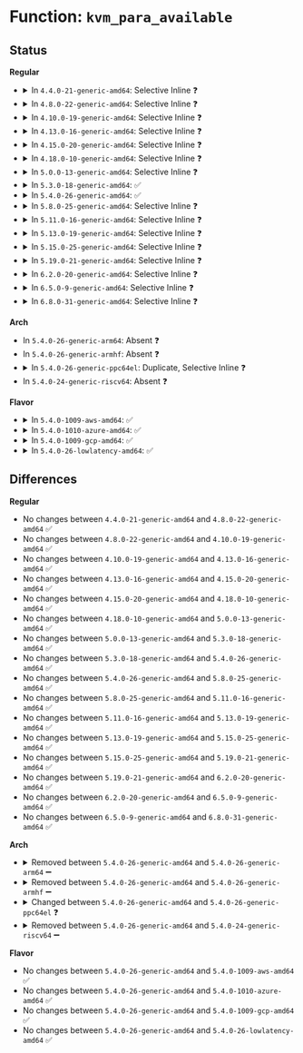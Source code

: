 # Function: <code>kvm_para_available</code>

## Status
<b>Regular</b>
<ul>
<li>
<details>
<summary>In <code>4.4.0-21-generic-amd64</code>: Selective Inline ❓</summary>

```c
bool kvm_para_available()
```

```json
{
  "name": "kvm_para_available",
  "collision_type": "Unique Global",
  "inline_type": "Selective",
  "funcs": [
    {
      "addr": 18446744071579254144,
      "name": "kvm_para_available",
      "external": true,
      "loc": "arch/x86/kernel/kvm.c:540",
      "file": "arch/x86/kernel/kvm.c",
      "inline": "not declared, inlined",
      "caller_inline": [
        "arch/x86/kernel/kvm.c:kvm_guest_init"
      ],
      "caller_func": [
        "arch/x86/kernel/kvmclock.c:kvmclock_init"
      ]
    }
  ],
  "symbols": [
    {
      "addr": 18446744071579254144,
      "name": "kvm_para_available",
      "section": ".text",
      "bind": "STB_GLOBAL",
      "size": 44
    }
  ]
}
```
</details>
</li>
<li>
<details>
<summary>In <code>4.8.0-22-generic-amd64</code>: Selective Inline ❓</summary>

```c
bool kvm_para_available()
```

```json
{
  "name": "kvm_para_available",
  "collision_type": "Unique Global",
  "inline_type": "Selective",
  "funcs": [
    {
      "addr": 18446744071595216237,
      "name": "kvm_para_available",
      "external": true,
      "loc": "arch/x86/kernel/kvm.c:531",
      "file": "arch/x86/kernel/kvm.c",
      "inline": "not declared, inlined",
      "caller_inline": [
        "arch/x86/kernel/kvm.c:kvm_guest_init"
      ],
      "caller_func": [
        "arch/x86/kernel/kvmclock.c:kvmclock_init"
      ]
    }
  ],
  "symbols": [
    {
      "addr": 18446744071579253152,
      "name": "kvm_para_available",
      "section": ".text",
      "bind": "STB_GLOBAL",
      "size": 44
    }
  ]
}
```
</details>
</li>
<li>
<details>
<summary>In <code>4.10.0-19-generic-amd64</code>: Selective Inline ❓</summary>

```c
bool kvm_para_available()
```

```json
{
  "name": "kvm_para_available",
  "collision_type": "Unique Global",
  "inline_type": "Selective",
  "funcs": [
    {
      "addr": 18446744071595459264,
      "name": "kvm_para_available",
      "external": true,
      "loc": "arch/x86/kernel/kvm.c:517",
      "file": "arch/x86/kernel/kvm.c",
      "inline": "not declared, inlined",
      "caller_inline": [
        "arch/x86/kernel/kvm.c:kvm_guest_init"
      ],
      "caller_func": [
        "arch/x86/kernel/kvmclock.c:kvmclock_init"
      ]
    }
  ],
  "symbols": [
    {
      "addr": 18446744071579266640,
      "name": "kvm_para_available",
      "section": ".text",
      "bind": "STB_GLOBAL",
      "size": 44
    }
  ]
}
```
</details>
</li>
<li>
<details>
<summary>In <code>4.13.0-16-generic-amd64</code>: Selective Inline ❓</summary>

```c
bool kvm_para_available()
```

```json
{
  "name": "kvm_para_available",
  "collision_type": "Unique Global",
  "inline_type": "Selective",
  "funcs": [
    {
      "addr": 18446744071596380427,
      "name": "kvm_para_available",
      "external": true,
      "loc": "arch/x86/kernel/kvm.c:524",
      "file": "arch/x86/kernel/kvm.c",
      "inline": "not declared, inlined",
      "caller_inline": [
        "arch/x86/kernel/kvm.c:kvm_guest_init"
      ],
      "caller_func": [
        "arch/x86/kernel/kvmclock.c:kvmclock_init"
      ]
    }
  ],
  "symbols": [
    {
      "addr": 18446744071579263264,
      "name": "kvm_para_available",
      "section": ".text",
      "bind": "STB_GLOBAL",
      "size": 44
    }
  ]
}
```
</details>
</li>
<li>
<details>
<summary>In <code>4.15.0-20-generic-amd64</code>: Selective Inline ❓</summary>

```c
bool kvm_para_available()
```

```json
{
  "name": "kvm_para_available",
  "collision_type": "Unique Global",
  "inline_type": "Selective",
  "funcs": [
    {
      "addr": 18446744071579279792,
      "name": "kvm_para_available",
      "external": true,
      "loc": "arch/x86/kernel/kvm.c:565",
      "file": "arch/x86/kernel/kvm.c",
      "inline": "not declared, inlined",
      "caller_inline": [],
      "caller_func": [
        "arch/x86/kernel/kvmclock.c:kvmclock_init"
      ]
    }
  ],
  "symbols": [
    {
      "addr": 18446744071579279792,
      "name": "kvm_para_available",
      "section": ".text",
      "bind": "STB_GLOBAL",
      "size": 44
    }
  ]
}
```
</details>
</li>
<li>
<details>
<summary>In <code>4.18.0-10-generic-amd64</code>: Selective Inline ❓</summary>

```c
bool kvm_para_available()
```

```json
{
  "name": "kvm_para_available",
  "collision_type": "Unique Global",
  "inline_type": "Selective",
  "funcs": [
    {
      "addr": 18446744071602870347,
      "name": "kvm_para_available",
      "external": true,
      "loc": "arch/x86/kernel/kvm.c:606",
      "file": "arch/x86/kernel/kvm.c",
      "inline": "not declared, inlined",
      "caller_inline": [
        "arch/x86/kernel/kvm.c:kvm_guest_init",
        "arch/x86/kernel/kvm.c:kvm_spinlock_init"
      ],
      "caller_func": [
        "arch/x86/kernel/kvmclock.c:kvmclock_init"
      ]
    }
  ],
  "symbols": [
    {
      "addr": 18446744071579290800,
      "name": "kvm_para_available",
      "section": ".text",
      "bind": "STB_GLOBAL",
      "size": 44
    }
  ]
}
```
</details>
</li>
<li>
<details>
<summary>In <code>5.0.0-13-generic-amd64</code>: Selective Inline ❓</summary>

```c
bool kvm_para_available()
```

```json
{
  "name": "kvm_para_available",
  "collision_type": "Unique Global",
  "inline_type": "Selective",
  "funcs": [
    {
      "addr": 18446744071604667545,
      "name": "kvm_para_available",
      "external": true,
      "loc": "arch/x86/kernel/kvm.c:691",
      "file": "arch/x86/kernel/kvm.c",
      "inline": "not declared, inlined",
      "caller_inline": [
        "arch/x86/kernel/kvm.c:kvm_guest_init",
        "arch/x86/kernel/kvm.c:kvm_spinlock_init"
      ],
      "caller_func": [
        "arch/x86/kernel/kvmclock.c:kvmclock_init"
      ]
    }
  ],
  "symbols": [
    {
      "addr": 18446744071579315648,
      "name": "kvm_para_available",
      "section": ".text",
      "bind": "STB_GLOBAL",
      "size": 44
    }
  ]
}
```
</details>
</li>
<li>
<details>
<summary>In <code>5.3.0-18-generic-amd64</code>: ✅</summary>

```c
bool kvm_para_available()
```

```json
{
  "name": "kvm_para_available",
  "collision_type": "Unique Global",
  "inline_type": "No",
  "funcs": [
    {
      "addr": 18446744071579330288,
      "name": "kvm_para_available",
      "external": true,
      "loc": "arch/x86/kernel/kvm.c:693",
      "file": "arch/x86/kernel/kvm.c",
      "inline": "seen, unknown",
      "caller_inline": [],
      "caller_func": [
        "arch/x86/kernel/kvmclock.c:kvmclock_init"
      ]
    }
  ],
  "symbols": [
    {
      "addr": 18446744071579330288,
      "name": "kvm_para_available",
      "section": ".text",
      "bind": "STB_GLOBAL",
      "size": 44
    }
  ]
}
```
</details>
</li>
<li>
<details>
<summary>In <code>5.4.0-26-generic-amd64</code>: ✅</summary>

```c
bool kvm_para_available()
```

```json
{
  "name": "kvm_para_available",
  "collision_type": "Unique Global",
  "inline_type": "No",
  "funcs": [
    {
      "addr": 18446744071579334400,
      "name": "kvm_para_available",
      "external": true,
      "loc": "arch/x86/kernel/kvm.c:681",
      "file": "arch/x86/kernel/kvm.c",
      "inline": "seen, unknown",
      "caller_inline": [],
      "caller_func": [
        "arch/x86/kernel/kvmclock.c:kvmclock_init",
        "drivers/cpuidle/governors/haltpoll.c:init_haltpoll"
      ]
    }
  ],
  "symbols": [
    {
      "addr": 18446744071579334400,
      "name": "kvm_para_available",
      "section": ".text",
      "bind": "STB_GLOBAL",
      "size": 44
    }
  ]
}
```
</details>
</li>
<li>
<details>
<summary>In <code>5.8.0-25-generic-amd64</code>: Selective Inline ❓</summary>

```c
bool kvm_para_available()
```

```json
{
  "name": "kvm_para_available",
  "collision_type": "Unique Global",
  "inline_type": "Selective",
  "funcs": [
    {
      "addr": 18446744071609135049,
      "name": "kvm_para_available",
      "external": true,
      "loc": "arch/x86/kernel/kvm.c:696",
      "file": "arch/x86/kernel/kvm.c",
      "inline": "not declared, inlined",
      "caller_inline": [
        "arch/x86/kernel/kvm.c:kvm_alloc_cpumask"
      ],
      "caller_func": [
        "arch/x86/kernel/kvmclock.c:kvmclock_init",
        "drivers/cpuidle/governors/haltpoll.c:init_haltpoll"
      ]
    }
  ],
  "symbols": [
    {
      "addr": 18446744071579363936,
      "name": "kvm_para_available",
      "section": ".text",
      "bind": "STB_GLOBAL",
      "size": 44
    }
  ]
}
```
</details>
</li>
<li>
<details>
<summary>In <code>5.11.0-16-generic-amd64</code>: Selective Inline ❓</summary>

```c
bool kvm_para_available()
```

```json
{
  "name": "kvm_para_available",
  "collision_type": "Unique Global",
  "inline_type": "Selective",
  "funcs": [
    {
      "addr": 18446744071612203707,
      "name": "kvm_para_available",
      "external": true,
      "loc": "arch/x86/kernel/kvm.c:713",
      "file": "arch/x86/kernel/kvm.c",
      "inline": "not declared, inlined",
      "caller_inline": [
        "arch/x86/kernel/kvm.c:kvm_alloc_cpumask"
      ],
      "caller_func": [
        "arch/x86/kernel/kvmclock.c:kvmclock_init",
        "drivers/cpuidle/governors/haltpoll.c:init_haltpoll"
      ]
    }
  ],
  "symbols": [
    {
      "addr": 18446744071579362960,
      "name": "kvm_para_available",
      "section": ".text",
      "bind": "STB_GLOBAL",
      "size": 44
    }
  ]
}
```
</details>
</li>
<li>
<details>
<summary>In <code>5.13.0-19-generic-amd64</code>: Selective Inline ❓</summary>

```c
bool kvm_para_available()
```

```json
{
  "name": "kvm_para_available",
  "collision_type": "Unique Global",
  "inline_type": "Selective",
  "funcs": [
    {
      "addr": 18446744071614344398,
      "name": "kvm_para_available",
      "external": true,
      "loc": "arch/x86/kernel/kvm.c:773",
      "file": "arch/x86/kernel/kvm.c",
      "inline": "not declared, inlined",
      "caller_inline": [
        "arch/x86/kernel/kvm.c:kvm_alloc_cpumask"
      ],
      "caller_func": [
        "arch/x86/kernel/kvmclock.c:kvmclock_init",
        "drivers/cpuidle/governors/haltpoll.c:init_haltpoll"
      ]
    }
  ],
  "symbols": [
    {
      "addr": 18446744071579367168,
      "name": "kvm_para_available",
      "section": ".text",
      "bind": "STB_GLOBAL",
      "size": 44
    }
  ]
}
```
</details>
</li>
<li>
<details>
<summary>In <code>5.15.0-25-generic-amd64</code>: Selective Inline ❓</summary>

```c
bool kvm_para_available()
```

```json
{
  "name": "kvm_para_available",
  "collision_type": "Unique Global",
  "inline_type": "Selective",
  "funcs": [
    {
      "addr": 18446744071615274787,
      "name": "kvm_para_available",
      "external": true,
      "loc": "arch/x86/kernel/kvm.c:776",
      "file": "arch/x86/kernel/kvm.c",
      "inline": "not declared, inlined",
      "caller_inline": [
        "arch/x86/kernel/kvm.c:kvm_alloc_cpumask"
      ],
      "caller_func": [
        "arch/x86/kernel/kvmclock.c:kvmclock_init",
        "drivers/cpuidle/governors/haltpoll.c:init_haltpoll"
      ]
    }
  ],
  "symbols": [
    {
      "addr": 18446744071579428032,
      "name": "kvm_para_available",
      "section": ".text",
      "bind": "STB_GLOBAL",
      "size": 44
    }
  ]
}
```
</details>
</li>
<li>
<details>
<summary>In <code>5.19.0-21-generic-amd64</code>: Selective Inline ❓</summary>

```c
bool kvm_para_available()
```

```json
{
  "name": "kvm_para_available",
  "collision_type": "Unique Global",
  "inline_type": "Selective",
  "funcs": [
    {
      "addr": 18446744071617051338,
      "name": "kvm_para_available",
      "external": true,
      "loc": "arch/x86/kernel/kvm.c:897",
      "file": "arch/x86/kernel/kvm.c",
      "inline": "not declared, inlined",
      "caller_inline": [
        "arch/x86/kernel/kvm.c:kvm_alloc_cpumask"
      ],
      "caller_func": [
        "arch/x86/kernel/kvmclock.c:kvmclock_init",
        "arch/x86/kernel/kvmclock.c:kvm_setup_vsyscall_timeinfo",
        "drivers/cpuidle/governors/haltpoll.c:init_haltpoll"
      ]
    }
  ],
  "symbols": [
    {
      "addr": 18446744071579497264,
      "name": "kvm_para_available",
      "section": ".text",
      "bind": "STB_GLOBAL",
      "size": 52
    }
  ]
}
```
</details>
</li>
<li>
<details>
<summary>In <code>6.2.0-20-generic-amd64</code>: Selective Inline ❓</summary>

```c
bool kvm_para_available()
```

```json
{
  "name": "kvm_para_available",
  "collision_type": "Unique Global",
  "inline_type": "Selective",
  "funcs": [
    {
      "addr": 18446744071627694869,
      "name": "kvm_para_available",
      "external": true,
      "loc": "arch/x86/kernel/kvm.c:890",
      "file": "arch/x86/kernel/kvm.c",
      "inline": "not declared, inlined",
      "caller_inline": [
        "arch/x86/kernel/kvm.c:kvm_alloc_cpumask"
      ],
      "caller_func": [
        "arch/x86/kernel/kvmclock.c:kvmclock_init",
        "arch/x86/kernel/kvmclock.c:kvm_setup_vsyscall_timeinfo",
        "drivers/cpuidle/governors/haltpoll.c:init_haltpoll"
      ]
    }
  ],
  "symbols": [
    {
      "addr": 18446744071579593088,
      "name": "kvm_para_available",
      "section": ".text",
      "bind": "STB_GLOBAL",
      "size": 52
    }
  ]
}
```
</details>
</li>
<li>
<details>
<summary>In <code>6.5.0-9-generic-amd64</code>: Selective Inline ❓</summary>

```c
bool kvm_para_available()
```

```json
{
  "name": "kvm_para_available",
  "collision_type": "Unique Global",
  "inline_type": "Selective",
  "funcs": [
    {
      "addr": 18446744071619452565,
      "name": "kvm_para_available",
      "external": true,
      "loc": "arch/x86/kernel/kvm.c:890",
      "file": "arch/x86/kernel/kvm.c",
      "inline": "not declared, inlined",
      "caller_inline": [
        "arch/x86/kernel/kvm.c:kvm_alloc_cpumask"
      ],
      "caller_func": [
        "arch/x86/kernel/kvmclock.c:kvmclock_init",
        "arch/x86/kernel/kvmclock.c:kvm_setup_vsyscall_timeinfo",
        "drivers/cpuidle/governors/haltpoll.c:init_haltpoll"
      ]
    }
  ],
  "symbols": [
    {
      "addr": 18446744071579605696,
      "name": "kvm_para_available",
      "section": ".text",
      "bind": "STB_GLOBAL",
      "size": 52
    }
  ]
}
```
</details>
</li>
<li>
<details>
<summary>In <code>6.8.0-31-generic-amd64</code>: Selective Inline ❓</summary>

```c
bool kvm_para_available()
```

```json
{
  "name": "kvm_para_available",
  "collision_type": "Unique Global",
  "inline_type": "Selective",
  "funcs": [
    {
      "addr": 18446744071621748677,
      "name": "kvm_para_available",
      "external": true,
      "loc": "arch/x86/kernel/kvm.c:891",
      "file": "arch/x86/kernel/kvm.c",
      "inline": "not declared, inlined",
      "caller_inline": [
        "arch/x86/kernel/kvm.c:kvm_alloc_cpumask"
      ],
      "caller_func": [
        "arch/x86/kernel/kvmclock.c:kvmclock_init",
        "arch/x86/kernel/kvmclock.c:kvm_setup_vsyscall_timeinfo",
        "drivers/cpuidle/governors/haltpoll.c:init_haltpoll"
      ]
    }
  ],
  "symbols": [
    {
      "addr": 18446744071579636064,
      "name": "kvm_para_available",
      "section": ".text",
      "bind": "STB_GLOBAL",
      "size": 52
    }
  ]
}
```
</details>
</li>
</ul>
<b>Arch</b>
<ul>
<li>
In <code>5.4.0-26-generic-arm64</code>: Absent ❓
</li>
<li>
In <code>5.4.0-26-generic-armhf</code>: Absent ❓
</li>
<li>
<details>
<summary>In <code>5.4.0-26-generic-ppc64el</code>: Duplicate, Selective Inline ❓</summary>

```c
int kvm_para_available()
```

```json
{
  "name": "kvm_para_available",
  "collision_type": "Static Duplication",
  "inline_type": "Selective",
  "funcs": [
    {
      "addr": 13835058055282643444,
      "name": "kvm_para_available",
      "external": false,
      "loc": "arch/powerpc/include/asm/kvm_para.h:17",
      "file": "arch/powerpc/kernel/kvm.c",
      "inline": "seen, unknown",
      "caller_inline": [],
      "caller_func": [
        "arch/powerpc/kernel/kvm.c:kvm_guest_init",
        "arch/powerpc/kernel/kvm.c:kvm_guest_init"
      ]
    },
    {
      "addr": 13835058055302843360,
      "name": "kvm_para_available",
      "external": false,
      "loc": "arch/powerpc/include/asm/kvm_para.h:17",
      "file": "drivers/cpuidle/governors/haltpoll.c",
      "inline": "declared, inlined",
      "caller_inline": [
        "drivers/cpuidle/governors/haltpoll.c:init_haltpoll"
      ],
      "caller_func": []
    }
  ],
  "symbols": [
    {
      "addr": 13835058055282643444,
      "name": "kvm_para_available",
      "section": ".text",
      "bind": "STB_LOCAL",
      "size": 100
    }
  ]
}
```
</details>
</li>
<li>
In <code>5.4.0-24-generic-riscv64</code>: Absent ❓
</li>
</ul>
<b>Flavor</b>
<ul>
<li>
<details>
<summary>In <code>5.4.0-1009-aws-amd64</code>: ✅</summary>

```c
bool kvm_para_available()
```

```json
{
  "name": "kvm_para_available",
  "collision_type": "Unique Global",
  "inline_type": "No",
  "funcs": [
    {
      "addr": 18446744071579330304,
      "name": "kvm_para_available",
      "external": true,
      "loc": "arch/x86/kernel/kvm.c:681",
      "file": "arch/x86/kernel/kvm.c",
      "inline": "seen, unknown",
      "caller_inline": [],
      "caller_func": [
        "arch/x86/kernel/kvmclock.c:kvmclock_init",
        "drivers/cpuidle/governors/haltpoll.c:init_haltpoll"
      ]
    }
  ],
  "symbols": [
    {
      "addr": 18446744071579330304,
      "name": "kvm_para_available",
      "section": ".text",
      "bind": "STB_GLOBAL",
      "size": 44
    }
  ]
}
```
</details>
</li>
<li>
<details>
<summary>In <code>5.4.0-1010-azure-amd64</code>: ✅</summary>

```c
bool kvm_para_available()
```

```json
{
  "name": "kvm_para_available",
  "collision_type": "Unique Global",
  "inline_type": "No",
  "funcs": [
    {
      "addr": 18446744071579264624,
      "name": "kvm_para_available",
      "external": true,
      "loc": "arch/x86/kernel/kvm.c:681",
      "file": "arch/x86/kernel/kvm.c",
      "inline": "seen, unknown",
      "caller_inline": [],
      "caller_func": [
        "arch/x86/kernel/kvmclock.c:kvmclock_init",
        "drivers/cpuidle/governors/haltpoll.c:init_haltpoll"
      ]
    }
  ],
  "symbols": [
    {
      "addr": 18446744071579264624,
      "name": "kvm_para_available",
      "section": ".text",
      "bind": "STB_GLOBAL",
      "size": 44
    }
  ]
}
```
</details>
</li>
<li>
<details>
<summary>In <code>5.4.0-1009-gcp-amd64</code>: ✅</summary>

```c
bool kvm_para_available()
```

```json
{
  "name": "kvm_para_available",
  "collision_type": "Unique Global",
  "inline_type": "No",
  "funcs": [
    {
      "addr": 18446744071579330224,
      "name": "kvm_para_available",
      "external": true,
      "loc": "arch/x86/kernel/kvm.c:681",
      "file": "arch/x86/kernel/kvm.c",
      "inline": "seen, unknown",
      "caller_inline": [],
      "caller_func": [
        "arch/x86/kernel/kvmclock.c:kvmclock_init",
        "drivers/cpuidle/governors/haltpoll.c:init_haltpoll"
      ]
    }
  ],
  "symbols": [
    {
      "addr": 18446744071579330224,
      "name": "kvm_para_available",
      "section": ".text",
      "bind": "STB_GLOBAL",
      "size": 44
    }
  ]
}
```
</details>
</li>
<li>
<details>
<summary>In <code>5.4.0-26-lowlatency-amd64</code>: ✅</summary>

```c
bool kvm_para_available()
```

```json
{
  "name": "kvm_para_available",
  "collision_type": "Unique Global",
  "inline_type": "No",
  "funcs": [
    {
      "addr": 18446744071579338880,
      "name": "kvm_para_available",
      "external": true,
      "loc": "arch/x86/kernel/kvm.c:681",
      "file": "arch/x86/kernel/kvm.c",
      "inline": "seen, unknown",
      "caller_inline": [],
      "caller_func": [
        "arch/x86/kernel/kvmclock.c:kvmclock_init",
        "drivers/cpuidle/governors/haltpoll.c:init_haltpoll"
      ]
    }
  ],
  "symbols": [
    {
      "addr": 18446744071579338880,
      "name": "kvm_para_available",
      "section": ".text",
      "bind": "STB_GLOBAL",
      "size": 44
    }
  ]
}
```
</details>
</li>
</ul>

## Differences
<b>Regular</b>
<ul>
<li>
No changes between <code>4.4.0-21-generic-amd64</code> and <code>4.8.0-22-generic-amd64</code> ✅
</li>
<li>
No changes between <code>4.8.0-22-generic-amd64</code> and <code>4.10.0-19-generic-amd64</code> ✅
</li>
<li>
No changes between <code>4.10.0-19-generic-amd64</code> and <code>4.13.0-16-generic-amd64</code> ✅
</li>
<li>
No changes between <code>4.13.0-16-generic-amd64</code> and <code>4.15.0-20-generic-amd64</code> ✅
</li>
<li>
No changes between <code>4.15.0-20-generic-amd64</code> and <code>4.18.0-10-generic-amd64</code> ✅
</li>
<li>
No changes between <code>4.18.0-10-generic-amd64</code> and <code>5.0.0-13-generic-amd64</code> ✅
</li>
<li>
No changes between <code>5.0.0-13-generic-amd64</code> and <code>5.3.0-18-generic-amd64</code> ✅
</li>
<li>
No changes between <code>5.3.0-18-generic-amd64</code> and <code>5.4.0-26-generic-amd64</code> ✅
</li>
<li>
No changes between <code>5.4.0-26-generic-amd64</code> and <code>5.8.0-25-generic-amd64</code> ✅
</li>
<li>
No changes between <code>5.8.0-25-generic-amd64</code> and <code>5.11.0-16-generic-amd64</code> ✅
</li>
<li>
No changes between <code>5.11.0-16-generic-amd64</code> and <code>5.13.0-19-generic-amd64</code> ✅
</li>
<li>
No changes between <code>5.13.0-19-generic-amd64</code> and <code>5.15.0-25-generic-amd64</code> ✅
</li>
<li>
No changes between <code>5.15.0-25-generic-amd64</code> and <code>5.19.0-21-generic-amd64</code> ✅
</li>
<li>
No changes between <code>5.19.0-21-generic-amd64</code> and <code>6.2.0-20-generic-amd64</code> ✅
</li>
<li>
No changes between <code>6.2.0-20-generic-amd64</code> and <code>6.5.0-9-generic-amd64</code> ✅
</li>
<li>
No changes between <code>6.5.0-9-generic-amd64</code> and <code>6.8.0-31-generic-amd64</code> ✅
</li>
</ul>
<b>Arch</b>
<ul>
<li>
<details>
<summary>Removed between <code>5.4.0-26-generic-amd64</code> and <code>5.4.0-26-generic-arm64</code> ➖</summary>

```c
bool kvm_para_available()
```
</details>
</li>
<li>
<details>
<summary>Removed between <code>5.4.0-26-generic-amd64</code> and <code>5.4.0-26-generic-armhf</code> ➖</summary>

```c
bool kvm_para_available()
```
</details>
</li>
<li>
<details>
<summary>Changed between <code>5.4.0-26-generic-amd64</code> and <code>5.4.0-26-generic-ppc64el</code> ❓</summary>
<ul>
<li>
<b>Return type changed. </b>
<code>bool</code> ➡️ <code>int</code>
</li>
</ul>
</details>
</li>
<li>
<details>
<summary>Removed between <code>5.4.0-26-generic-amd64</code> and <code>5.4.0-24-generic-riscv64</code> ➖</summary>

```c
bool kvm_para_available()
```
</details>
</li>
</ul>
<b>Flavor</b>
<ul>
<li>
No changes between <code>5.4.0-26-generic-amd64</code> and <code>5.4.0-1009-aws-amd64</code> ✅
</li>
<li>
No changes between <code>5.4.0-26-generic-amd64</code> and <code>5.4.0-1010-azure-amd64</code> ✅
</li>
<li>
No changes between <code>5.4.0-26-generic-amd64</code> and <code>5.4.0-1009-gcp-amd64</code> ✅
</li>
<li>
No changes between <code>5.4.0-26-generic-amd64</code> and <code>5.4.0-26-lowlatency-amd64</code> ✅
</li>
</ul>
